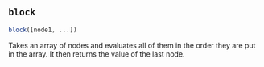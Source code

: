 ## `block`

```js
block([node1, ...])
```

Takes an array of nodes and evaluates all of them in the order they are put in the array. It then returns the value of the last node.

